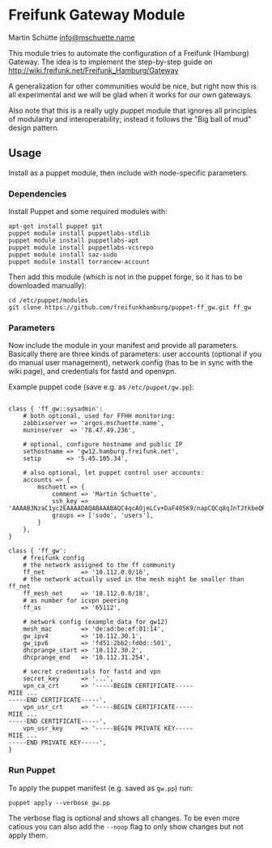 # Freifunk Gateway Module

Martin Schütte <info@mschuette.name>

This module tries to automate the configuration of a Freifunk (Hamburg) Gateway.
The idea is to implement the step-by-step guide on http://wiki.freifunk.net/Freifunk_Hamburg/Gateway

A generalization for other communities would be nice, but right now this is all
experimental and we will be glad when it works for our own gateways.

Also note that this is a really ugly puppet module that ignores all principles
of modularity and interoperability; instead it follows the "Big ball of mud"
design pattern.

## Usage

Install as a puppet module, then include with node-specific parameters.

### Dependencies

Install Puppet and some required modules with:

```
apt-get install puppet git
puppet module install puppetlabs-stdlib
puppet module install puppetlabs-apt
puppet module install puppetlabs-vcsrepo
puppet module install saz-sudo
puppet module install torrancew-account
```

Then add this module (which is not in the puppet forge, so it has to be
downloaded manually):

```
cd /etc/puppet/modules
git clone https://github.com/freifunkhamburg/puppet-ff_gw.git ff_gw
```

### Parameters

Now include the module in your manifest and provide all parameters.
Basically there are three kinds of parameters: user accounts (optional if you
do manual user management), network config (has to be in sync with the wiki
page), and credentials for fastd and openvpn.


Example puppet code (save e.g. as `/etc/puppet/gw.pp`):

```

class { 'ff_gw::sysadmin':
    # both optional, used for FFHH monitoring:
    zabbixserver => 'argos.mschuette.name',
    muninserver  => '78.47.49.236',

    # optional, configure hostname and public IP
    sethostname => 'gw12.hamburg.freifunk.net',
    setip       => '5.45.105.34',

    # also optional, let puppet control user accounts:
    accounts => {
        mschuett => {
            comment => 'Martin Schuette',
            ssh_key => 'AAAAB3NzaC1yc2EAAAADAQABAAABAQC4qcAOjmLCv+DaF405K9/napCQCq8qJnTJtkbeQR+PGLHAR3kxXFh5rQXKp5n3IxEhZt4js7yin5EBmfCMv+CHYSndT4BGVDarjqIoM7RAKI8MyJUus0SOf5WsnAGamp97mCh8iWHg7v+emqYcF308FFkubKzFLdHjdLGZBCduClUvkyuuUc7vtkXZ3IkInXGkrN5hn388/lHsT1ewUva7j2fZmbVou8P2FHC4+azPInoyezwiIE6YrFKAyquDhuFRDir5QqlFaZpD6C8T+vEiqWRyqPxI7YVGBudh2oec5m99VTWkrPw7cOsC92ndLAgQ2MjxEeDhPh/Tgxly6flb',
            groups => ['sudo', 'users'],
        }
    },
}

class { 'ff_gw':
    # freifunk config
    # the network assigned to the ff community
    ff_net          => '10.112.0.0/16',
    # the network actually used in the mesh might be smaller than ff_net
    ff_mesh_net     => '10.112.0.0/18',
    # as number for icvpn peering
    ff_as           => '65112',

    # network config (example data for gw12)
    mesh_mac        => 'de:ad:be:ef:01:14',
    gw_ipv4         => '10.112.30.1',
    gw_ipv6         => 'fd51:2bb2:fd0d::501',
    dhcprange_start => '10.112.30.2',
    dhcprange_end   => '10.112.31.254',

    # secret credentials for fastd and vpn
    secret_key      => '...',
    vpn_ca_crt      => '-----BEGIN CERTIFICATE-----
MIIE ...
-----END CERTIFICATE-----',
    vpn_usr_crt     => '-----BEGIN CERTIFICATE-----
MIIE ...
-----END CERTIFICATE-----',
    vpn_usr_key     => '-----BEGIN PRIVATE KEY-----
MIIE ...
-----END PRIVATE KEY-----',
}
```

### Run Puppet

To apply the puppet manifest (e.g. saved as `gw.pp`) run:

```
puppet apply --verbose gw.pp
```

The verbose flag is optional and shows all changes.
To be even more catious you can also add the `--noop` flag to only show changes
but not apply them.

